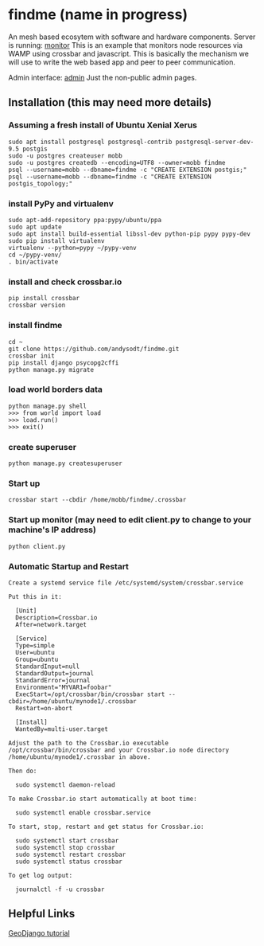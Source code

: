 # findme (name in progress)

An mesh based ecosytem with software and hardware components.
Server is running: [monitor](http://mobb.space:8080) This is an example that monitors node resources via WAMP using crossbar and javascript.  This is basically the mechanism we will use to write the web based app and peer to peer communication.

Admin interface: [admin](http://mobb.space:8080/admin)  Just the non-public admin pages.

## Installation (this may need more details)

### Assuming a fresh install of Ubuntu Xenial Xerus
```
sudo apt install postgresql postgresql-contrib postgresql-server-dev-9.5 postgis
sudo -u postgres createuser mobb
sudo -u postgres createdb --encoding=UTF8 --owner=mobb findme
psql --username=mobb --dbname=findme -c "CREATE EXTENSION postgis;"
psql --username=mobb --dbname=findme -c "CREATE EXTENSION postgis_topology;"
```
### install PyPy and virtualenv
```
sudo apt-add-repository ppa:pypy/ubuntu/ppa
sudo apt update
sudo apt install build-essential libssl-dev python-pip pypy pypy-dev
sudo pip install virtualenv
virtualenv --python=pypy ~/pypy-venv
cd ~/pypy-venv/
. bin/activate
```
### install and check crossbar.io
```
pip install crossbar
crossbar version
```

### install findme
```
cd ~
git clone https://github.com/andysodt/findme.git
crossbar init
pip install django psycopg2cffi
python manage.py migrate
```
### load world borders data
```
python manage.py shell
>>> from world import load
>>> load.run()
>>> exit()
```

### create superuser
```
python manage.py createsuperuser
```

### Start up
```
crossbar start --cbdir /home/mobb/findme/.crossbar
```

### Start up monitor (may need to edit client.py to change to your machine's IP address)
```
python client.py
```
### Automatic Startup and Restart
```
Create a systemd service file /etc/systemd/system/crossbar.service

Put this in it:

  [Unit]
  Description=Crossbar.io
  After=network.target

  [Service]
  Type=simple
  User=ubuntu
  Group=ubuntu
  StandardInput=null
  StandardOutput=journal
  StandardError=journal
  Environment="MYVAR1=foobar"
  ExecStart=/opt/crossbar/bin/crossbar start --cbdir=/home/ubuntu/mynode1/.crossbar
  Restart=on-abort

  [Install]
  WantedBy=multi-user.target

Adjust the path to the Crossbar.io executable /opt/crossbar/bin/crossbar and your Crossbar.io node directory /home/ubuntu/mynode1/.crossbar in above.

Then do:

  sudo systemctl daemon-reload

To make Crossbar.io start automatically at boot time:

  sudo systemctl enable crossbar.service

To start, stop, restart and get status for Crossbar.io:

  sudo systemctl start crossbar
  sudo systemctl stop crossbar
  sudo systemctl restart crossbar
  sudo systemctl status crossbar

To get log output:

  journalctl -f -u crossbar

```

## Helpful Links

[GeoDjango tutorial](https://docs.djangoproject.com/en/1.9/ref/contrib/gis/tutorial/)


